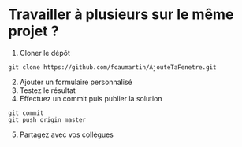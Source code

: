 ﻿# Travailler à plusieurs sur le même projet ?

1. Cloner le dépôt
```
git clone https://github.com/fcaumartin/AjouteTaFenetre.git
```
2. Ajouter un formulaire personnalisé
3. Testez le résultat
4. Effectuez un commit puis publier la solution 
```
git commit
git push origin master
```
5. Partagez avec vos collègues
 
